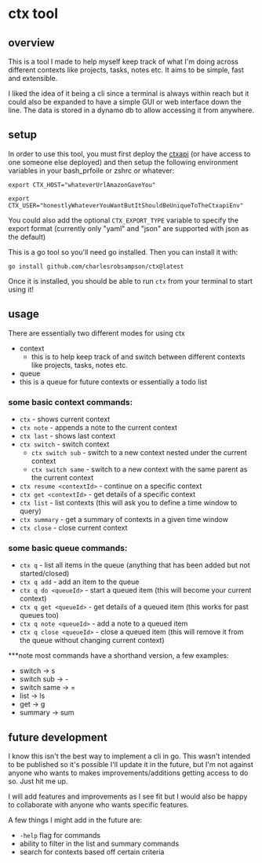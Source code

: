 # ctx tool
## overview
This is a tool I made to help myself keep track of what I'm doing across different contexts like projects, tasks, notes etc. It aims to be simple, fast and extensible.

I liked the idea of it being a cli since a terminal is always within reach but it could also be expanded to have a simple GUI or web interface down the line. The data is stored in a dynamo db to allow accessing it from anywhere.

## setup
In order to use this tool, you must first deploy the [ctxapi](https://github.com/charlesrobsampson/ctxapi) (or have access to one someone else deployed) and then setup the following environment variables in your bash_prfoile or zshrc or whatever:

`export CTX_HOST="whateverUrlAmazonGaveYou"`

`export CTX_USER="honestlyWhateverYouWantButItShouldBeUniqueToTheCtxapiEnv"`

You could also add the optional `CTX_EXPORT_TYPE` variable to specify the export format (currently only "yaml" and "json" are supported with json as the default)

This is a go tool so you'll need go installed. Then you can install it with:

`go install github.com/charlesrobsampson/ctx@latest`

Once it is installed, you should be able to run `ctx` from your terminal to start using it!

## usage
There are essentially two different modes for using ctx
- context
  - this is to help keep track of and switch between different contexts like projects, tasks, notes etc.
- queue
 - this is a queue for future contexts or essentially a todo list

### some basic context commands:
- `ctx` - shows current context
- `ctx note` - appends a note to the current context
- `ctx last` - shows last context
- `ctx switch` - switch context
  - `ctx switch sub` - switch to a new context nested under the current context
  - `ctx switch same` - switch to a new context with the same parent as the current context
- `ctx resume <contextId>` - continue on a specific context
- `ctx get <contextId>` - get details of a specific context
- `ctx list` - list contexts (this will ask you to define a time window to query)
- `ctx summary` - get a summary of contexts in a given time window
- `ctx close` - close current context

### some basic queue commands:
- `ctx q` - list all items in the queue (anything that has been added but not started/closed)
- `ctx q add` - add an item to the queue
- `ctx q do <queueId>` - start a queued item (this will become your current context)
- `ctx q get <queueId>` - get details of a queued item (this works for past queues too)
- `ctx q note <queueId>` - add a note to a queued item
- `ctx q close <queueId>` - close a queued item (this will remove it from the queue without changing current context)

***note most commands have a shorthand version, a few examples:
- switch -> s
- switch sub -> -
- switch same -> =
- list -> ls
- get -> g
- summary -> sum


## future development
I know this isn't the best way to implement a cli in go. This wasn't intended to be published so it's possible I'll update it in the future, but I'm not against anyone who wants to makes improvements/additions getting access to do so. Just hit me up.

I will add features and improvements as I see fit but I would also be happy to collaborate with anyone who wants specific features.

A few things I might add in the future are:
- `-help` flag for commands
- ability to filter in the list and summary commands
- search for contexts based off certain criteria